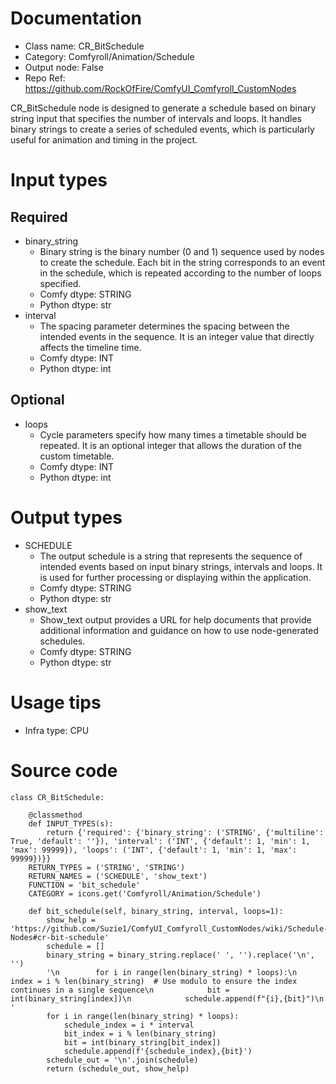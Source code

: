# Documentation
- Class name: CR_BitSchedule
- Category: Comfyroll/Animation/Schedule
- Output node: False
- Repo Ref: https://github.com/RockOfFire/ComfyUI_Comfyroll_CustomNodes

CR_BitSchedule node is designed to generate a schedule based on binary string input that specifies the number of intervals and loops. It handles binary strings to create a series of scheduled events, which is particularly useful for animation and timing in the project.

# Input types
## Required
- binary_string
    - Binary string is the binary number (0 and 1) sequence used by nodes to create the schedule. Each bit in the string corresponds to an event in the schedule, which is repeated according to the number of loops specified.
    - Comfy dtype: STRING
    - Python dtype: str
- interval
    - The spacing parameter determines the spacing between the intended events in the sequence. It is an integer value that directly affects the timeline time.
    - Comfy dtype: INT
    - Python dtype: int
## Optional
- loops
    - Cycle parameters specify how many times a timetable should be repeated. It is an optional integer that allows the duration of the custom timetable.
    - Comfy dtype: INT
    - Python dtype: int

# Output types
- SCHEDULE
    - The output schedule is a string that represents the sequence of intended events based on input binary strings, intervals and loops. It is used for further processing or displaying within the application.
    - Comfy dtype: STRING
    - Python dtype: str
- show_text
    - Show_text output provides a URL for help documents that provide additional information and guidance on how to use node-generated schedules.
    - Comfy dtype: STRING
    - Python dtype: str

# Usage tips
- Infra type: CPU

# Source code
```
class CR_BitSchedule:

    @classmethod
    def INPUT_TYPES(s):
        return {'required': {'binary_string': ('STRING', {'multiline': True, 'default': ''}), 'interval': ('INT', {'default': 1, 'min': 1, 'max': 99999}), 'loops': ('INT', {'default': 1, 'min': 1, 'max': 99999})}}
    RETURN_TYPES = ('STRING', 'STRING')
    RETURN_NAMES = ('SCHEDULE', 'show_text')
    FUNCTION = 'bit_schedule'
    CATEGORY = icons.get('Comfyroll/Animation/Schedule')

    def bit_schedule(self, binary_string, interval, loops=1):
        show_help = 'https://github.com/Suzie1/ComfyUI_Comfyroll_CustomNodes/wiki/Schedule-Nodes#cr-bit-schedule'
        schedule = []
        binary_string = binary_string.replace(' ', '').replace('\n', '')
        '\n        for i in range(len(binary_string) * loops):\n            index = i % len(binary_string)  # Use modulo to ensure the index continues in a single sequence\n            bit = int(binary_string[index])\n            schedule.append(f"{i},{bit}")\n        '
        for i in range(len(binary_string) * loops):
            schedule_index = i * interval
            bit_index = i % len(binary_string)
            bit = int(binary_string[bit_index])
            schedule.append(f'{schedule_index},{bit}')
        schedule_out = '\n'.join(schedule)
        return (schedule_out, show_help)
```